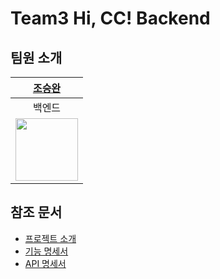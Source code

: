 # Team3 Hi, CC! Backend

## 팀원 소개

|                     [조승완](https://github.com/wnynya)                      |
| :--------------------------------------------------------------------------: |
|                                    백엔드                                    |
| <img src="https://avatars.githubusercontent.com/u/52326888?v=4" width="100"> |

## 참조 문서

- [프로젝트 소개](https://github.com/HICC-2024-PROJECT-PRESENTATION-CONTEST/Team3/tree/main)
- [기능 명세서](https://github.com/HICC-2024-PROJECT-PRESENTATION-CONTEST/Team3/blob/main/docs/%EA%B8%B0%EB%8A%A5-%EB%AA%85%EC%84%B8%EC%84%9C.md)
- [API 명세서](https://github.com/HICC-2024-PROJECT-PRESENTATION-CONTEST/Team3/blob/main/docs/API-%EB%AA%85%EC%84%B8%EC%84%9C.md)
